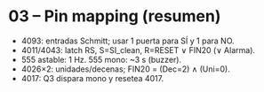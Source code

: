 # 03 – Pin mapping (resumen)
- 4093: entradas Schmitt; usar 1 puerta para SÍ y 1 para NO.
- 4011/4043: latch RS, S=SI_clean, R=RESET ∨ FIN20 (∨ Alarma).
- 555 astable: 1 Hz. 555 mono: ~3 s (buzzer).
- 4026×2: unidades/decenas; FIN20 = (Dec=2) ∧ (Uni=0).
- 4017: Q3 dispara mono y resetea 4017.

